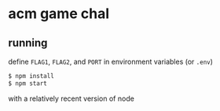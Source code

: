 # acm game chal

## running

define `FLAG1`, `FLAG2`, and `PORT` in environment variables (or `.env`)

```sh
$ npm install
$ npm start
```

with a relatively recent version of node
